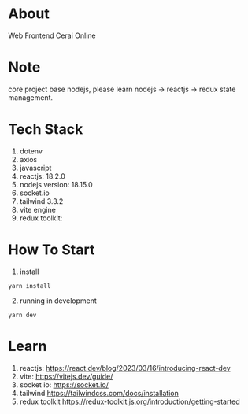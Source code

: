 # About

Web Frontend Cerai Online

# Note

core project base nodejs, please learn nodejs -> reactjs -> redux state management.

# Tech Stack

1. dotenv
2. axios
3. javascript
4. reactjs: 18.2.0
5. nodejs version: 18.15.0
6. socket.io
7. tailwind 3.3.2
8. vite engine
9. redux toolkit:

# How To Start

1. install

```ssh
yarn install
```

2. running in development

```ssh
yarn dev
```

# Learn

1. reactjs:
   https://react.dev/blog/2023/03/16/introducing-react-dev
2. vite:
   https://vitejs.dev/guide/
3. socket io:
   https://socket.io/
4. tailwind
   https://tailwindcss.com/docs/installation
5. redux toolkit
   https://redux-toolkit.js.org/introduction/getting-started
